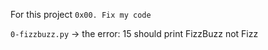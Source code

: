 For this project `0x00. Fix my code`


`0-fizzbuzz.py` -> the error: 15 should print FizzBuzz not Fizz


